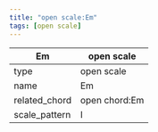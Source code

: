 ```yaml
---
title: "open scale:Em"
tags: [open scale]
---
```


|Em|open scale|
|---|---|
|type|open scale|
|name|Em|
|related_chord|open chord:Em|
|scale_pattern|I|


